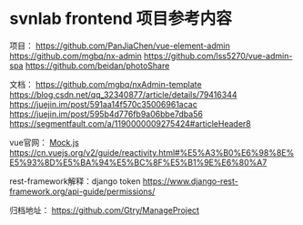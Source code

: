 # svnlab frontend 项目参考内容

项目：
https://github.com/PanJiaChen/vue-element-admin
https://github.com/mgbq/nx-admin
https://github.com/lss5270/vue-admin-spa
https://github.com/beidan/photoShare

文档：
https://github.com/mgbq/nxAdmin-template
https://blog.csdn.net/qq_32340877/article/details/79416344
https://juejin.im/post/591aa14f570c35006961acac
https://juejin.im/post/595b4d776fb9a06bbe7dba56 
https://segmentfault.com/a/1190000009275424#articleHeader8

vue官网：
[Mock.js](http://mockjs.com/)
https://cn.vuejs.org/v2/guide/reactivity.html#%E5%A3%B0%E6%98%8E%E5%93%8D%E5%BA%94%E5%BC%8F%E5%B1%9E%E6%80%A7

rest-framework解释：django token 
https://www.django-rest-framework.org/api-guide/permissions/


归档地址：
https://github.com/Gtry/ManageProject
